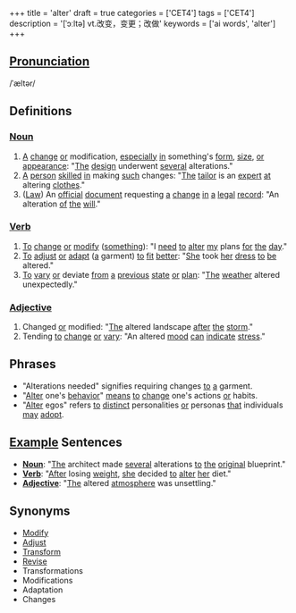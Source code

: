+++
title = 'alter'
draft = true
categories = ['CET4']
tags = ['CET4']
description = '[ˈɔːltə] vt.改变，变更；改做'
keywords = ['ai words', 'alter']
+++

## [Pronunciation](/en/post/pronunciation/)
/ˈæltər/

## Definitions
### [Noun](/en/post/noun/)
1. [A](/en/post/a/) [change](/en/post/change/) [or](/en/post/or/) modification, [especially](/en/post/especially/) [in](/en/post/in/) something's [form](/en/post/form/), [size](/en/post/size/), [or](/en/post/or/) [appearance](/en/post/appearance/): "[The](/en/post/the/) [design](/en/post/design/) underwent [several](/en/post/several/) alterations."
2. [A](/en/post/a/) [person](/en/post/person/) [skilled](/en/post/skilled/) [in](/en/post/in/) making [such](/en/post/such/) changes: "[The](/en/post/the/) [tailor](/en/post/tailor/) is an [expert](/en/post/expert/) [at](/en/post/at/) altering [clothes](/en/post/clothes/)."
3. ([Law](/en/post/law/)) An [official](/en/post/official/) [document](/en/post/document/) requesting [a](/en/post/a/) [change](/en/post/change/) [in](/en/post/in/) [a](/en/post/a/) [legal](/en/post/legal/) [record](/en/post/record/): "An alteration [of](/en/post/of/) [the](/en/post/the/) [will](/en/post/will/)."

### [Verb](/en/post/verb/)
1. [To](/en/post/to/) [change](/en/post/change/) [or](/en/post/or/) [modify](/en/post/modify/) ([something](/en/post/something/)): "I [need](/en/post/need/) [to](/en/post/to/) [alter](/en/post/alter/) [my](/en/post/my/) plans [for](/en/post/for/) [the](/en/post/the/) [day](/en/post/day/)."
2. [To](/en/post/to/) [adjust](/en/post/adjust/) [or](/en/post/or/) [adapt](/en/post/adapt/) ([a](/en/post/a/) garment) [to](/en/post/to/) [fit](/en/post/fit/) [better](/en/post/better/): "[She](/en/post/she/) took [her](/en/post/her/) [dress](/en/post/dress/) [to](/en/post/to/) [be](/en/post/be/) altered."
3. [To](/en/post/to/) [vary](/en/post/vary/) [or](/en/post/or/) deviate [from](/en/post/from/) [a](/en/post/a/) [previous](/en/post/previous/) [state](/en/post/state/) [or](/en/post/or/) [plan](/en/post/plan/): "[The](/en/post/the/) [weather](/en/post/weather/) altered unexpectedly."

### [Adjective](/en/post/adjective/)
1. Changed [or](/en/post/or/) modified: "[The](/en/post/the/) altered landscape [after](/en/post/after/) [the](/en/post/the/) [storm](/en/post/storm/)."
2. Tending [to](/en/post/to/) [change](/en/post/change/) [or](/en/post/or/) [vary](/en/post/vary/): "An altered [mood](/en/post/mood/) [can](/en/post/can/) [indicate](/en/post/indicate/) [stress](/en/post/stress/)."

## Phrases
- "Alterations needed" signifies requiring changes [to](/en/post/to/) [a](/en/post/a/) garment.
- "[Alter](/en/post/alter/) one's [behavior](/en/post/behavior/)" [means](/en/post/means/) [to](/en/post/to/) [change](/en/post/change/) one's actions [or](/en/post/or/) habits.
- "[Alter](/en/post/alter/) egos" refers [to](/en/post/to/) [distinct](/en/post/distinct/) personalities [or](/en/post/or/) personas [that](/en/post/that/) individuals [may](/en/post/may/) [adopt](/en/post/adopt/).

## [Example](/en/post/example/) Sentences
- **[Noun](/en/post/noun/)**: "[The](/en/post/the/) architect made [several](/en/post/several/) alterations [to](/en/post/to/) [the](/en/post/the/) [original](/en/post/original/) blueprint."
- **[Verb](/en/post/verb/)**: "[After](/en/post/after/) losing [weight](/en/post/weight/), [she](/en/post/she/) decided [to](/en/post/to/) [alter](/en/post/alter/) [her](/en/post/her/) diet."
- **[Adjective](/en/post/adjective/)**: "[The](/en/post/the/) altered [atmosphere](/en/post/atmosphere/) was unsettling."

## Synonyms
- [Modify](/en/post/modify/)
- [Adjust](/en/post/adjust/)
- [Transform](/en/post/transform/)
- [Revise](/en/post/revise/)
- Transformations
- Modifications
- Adaptation
- Changes
